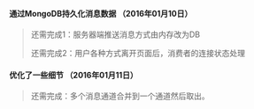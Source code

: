 #### 通过MongoDB持久化消息数据 （2016年01月10日）
> 还需完成1：服务器端推送消息方式由内存改为DB
> 
> 还需完成2：用户各种方式离开页面后，消费者的连接状态处理


#### 优化了一些细节 （2016年01月11日）
> 还需完成：多个消息通道合并到一个通道然后取出。




